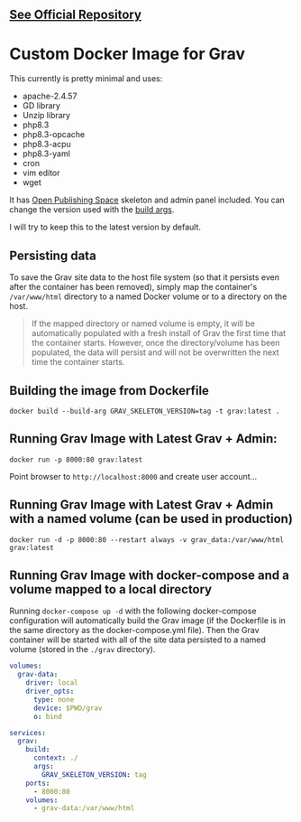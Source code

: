 ## [See Official Repository](https://github.com/getgrav/docker-grav)

# Custom Docker Image for Grav

This currently is pretty minimal and uses:

* apache-2.4.57
* GD library
* Unzip library
* php8.3
* php8.3-opcache
* php8.3-acpu
* php8.3-yaml
* cron
* vim editor
* wget

It has [Open Publishing Space](https://github.com/hibbitts-design/grav-skeleton-open-publishing-space) skeleton and admin panel included. You can change the version used with the [build args](#building-the-image-from-dockerfile).

I will try to keep this to the latest version by default.

## Persisting data

To save the Grav site data to the host file system (so that it persists even after the container has been removed), simply map the container's `/var/www/html` directory to a named Docker volume or to a directory on the host.

> If the mapped directory or named volume is empty, it will be automatically populated with a fresh install of Grav the first time that the container starts. However, once the directory/volume has been populated, the data will persist and will not be overwritten the next time the container starts.

## Building the image from Dockerfile

```
docker build --build-arg GRAV_SKELETON_VERSION=tag -t grav:latest .
```

## Running Grav Image with Latest Grav + Admin:

```
docker run -p 8000:80 grav:latest
```

Point browser to `http://localhost:8000` and create user account...

## Running Grav Image with Latest Grav + Admin with a named volume (can be used in production)

```
docker run -d -p 8000:80 --restart always -v grav_data:/var/www/html grav:latest
```

## Running Grav Image with docker-compose and a volume mapped to a local directory

Running `docker-compose up -d` with the following docker-compose configuration will automatically build the Grav image (if the Dockerfile is in the same directory as the docker-compose.yml file). Then the Grav container will be started with all of the site data persisted to a named volume (stored in the `./grav` directory).

```.yml
volumes:
  grav-data:
    driver: local
    driver_opts:
      type: none
      device: $PWD/grav
      o: bind

services:
  grav:
    build: 
      context: ./
      args: 
        GRAV_SKELETON_VERSION: tag
    ports:
      - 8000:80
    volumes:
      - grav-data:/var/www/html
```
